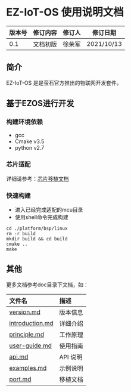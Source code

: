 # EZ-IoT-OS 使用说明文档

| **版本号** | **修订内容** | **修订人** | **修订日期** |
| ---------- | ------------ | ---------- | ------------ |
| 0.1        | 文档初版     | 徐荣军     | 2021/10/13   |

## 简介

EZ-IoT-OS 是是萤石官方推出的物联网开发套件。

## 基于EZOS进行开发

### 构建环境依赖

- gcc
- Cmake v3.5
- python v2.7

### 芯片适配
<!--如芯片已经完成适配，可跳过此步骤-->

详细请参考：[芯片移植文档](./docs/port.md)

### 快速构建

- 进入已经完成适配的mcu目录
- 使用shell命令完成构建



```shell
cd ./platform/bsp/linux
rm -r build
mkdir build && cd build
cmake ..
make
```

## 其他

更多文档参考doc目录下文档，如：

| **文件名**                         | **描述** |
| :--------------------------------- | :------- |
| [version.md](./docs/version.md)    | 版本信息 |
| [introduction.md](introduction.md) | 详细介绍 |
| [principle.md](principle.md)       | 工作原理 |
| [user-guide.md](user-guide.md)     | 使用指南 |
| [api.md](api.md)                   | API 说明 |
| [examples.md](./docs/examples.md)  | 示例说明 |
| [port.md](./docs/.md)              | 移植文档 |